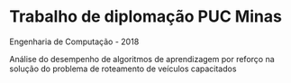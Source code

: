 # Trabalho de diplomação PUC Minas
Engenharia de Computação - 2018

Análise do desempenho de algoritmos de aprendizagem por reforço na solução do problema de roteamento de veículos capacitados
